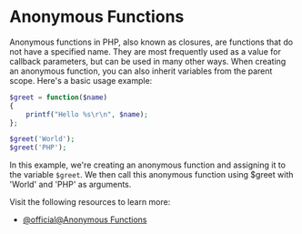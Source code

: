 # Anonymous Functions

Anonymous functions in PHP, also known as closures, are functions that do not have a specified name. They are most frequently used as a value for callback parameters, but can be used in many other ways. When creating an anonymous function, you can also inherit variables from the parent scope. Here's a basic usage example:

```php
$greet = function($name)
{
    printf("Hello %s\r\n", $name);
};

$greet('World');
$greet('PHP');
```

In this example, we're creating an anonymous function and assigning it to the variable `$greet`. We then call this anonymous function using $greet with 'World' and 'PHP' as arguments.

Visit the following resources to learn more:

- [@official@Anonymous Functions](https://www.php.net/manual/en/functions.anonymous.php)